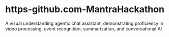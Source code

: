 # https-github.com-MantraHackathon
A visual understanding agentic chat assistant, demonstrating proficiency in video processing, event recognition, summarization, and conversational AI
